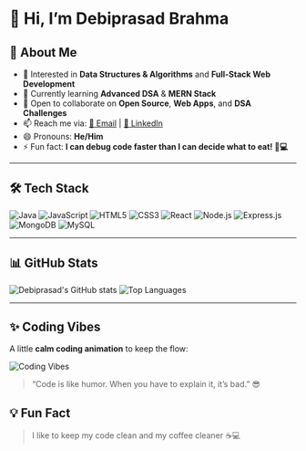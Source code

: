 # 👋 Hi, I’m **Debiprasad Brahma**  

## 🚀 About Me
- 👀 Interested in **Data Structures & Algorithms** and **Full-Stack Web Development**  
- 🌱 Currently learning **Advanced DSA** & **MERN Stack**  
- 💞️ Open to collaborate on **Open Source**, **Web Apps**, and **DSA Challenges**  
- 📫 Reach me via: [📧 Email](mailto:debiprasadbrahma01@gmail.com) | [💼 LinkedIn](https://www.linkedin.com/in/debiprasad-brahma-11730529a/)  
- 😄 Pronouns: **He/Him**  
- ⚡ Fun fact: **I can debug code faster than I can decide what to eat! 🍕💻**

---

## 🛠️ Tech Stack

![Java](https://img.shields.io/badge/Java-%23ED8B00.svg?style=for-the-badge&logo=java&logoColor=white)
![JavaScript](https://img.shields.io/badge/JavaScript-%23F0DB4F.svg?style=for-the-badge&logo=javascript&logoColor=black)
![HTML5](https://img.shields.io/badge/HTML5-%23E34F26.svg?style=for-the-badge&logo=html5&logoColor=white)
![CSS3](https://img.shields.io/badge/CSS3-%231572B6.svg?style=for-the-badge&logo=css3&logoColor=white)
![React](https://img.shields.io/badge/React-%2361DAFB.svg?style=for-the-badge&logo=react&logoColor=black)
![Node.js](https://img.shields.io/badge/Node.js-%2343853D.svg?style=for-the-badge&logo=node.js&logoColor=white)
![Express.js](https://img.shields.io/badge/Express.js-%23353333.svg?style=for-the-badge)
![MongoDB](https://img.shields.io/badge/MongoDB-%234ea94b.svg?style=for-the-badge&logo=mongodb&logoColor=white)
![MySQL](https://img.shields.io/badge/MySQL-%2300f.svg?style=for-the-badge&logo=mysql&logoColor=white)

---

## 📊 GitHub Stats
![Debiprasad's GitHub stats](https://github-readme-stats.vercel.app/api?username=Debiprasad-Brahma&show_icons=true&theme=gruvbox)
![Top Languages](https://github-readme-stats.vercel.app/api/top-langs/?username=Debiprasad-Brahma&layout=compact&theme=gruvbox)

---

## ✨ Coding Vibes
A little **calm coding animation** to keep the flow:  

![Coding Vibes](https://media.giphy.com/media/L95W4wv8nnb9K/giphy.gif)

> “Code is like humor. When you have to explain it, it’s bad.” 😎



## 💡 Fun Fact
> I like to keep my code clean and my coffee cleaner ☕💻
